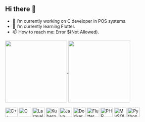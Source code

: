 ## Hi there 👋

- 🔭 I’m currently working on C developer in POS systems.
- 🌱 I’m currently learning Flutter.
- 📫 How to reach me: Error $(Not Allowed).

<a href="https://github.com/caiofabio/github-readme-stats">
  <img height=200 align="center" src="https://github-readme-stats.vercel.app/api?username=caiofabio&theme=dark" />
</a>
<a href="https://github.com/caiofabio/convoychat">
  <img height=200 align="center" src="https://github-readme-stats.vercel.app/api/top-langs?username=caiofabio&layout=compact&langs_count=8&card_width=320&theme=dark" />
</a>

<div style="display: inline_block"><br>
  <img align="center" alt="C++" height="30" width="40" src="https://cdn.jsdelivr.net/gh/devicons/devicon@latest/icons/cplusplus/cplusplus-original.svg" style="max-width: 100%;">          
  <img align="center" alt="C" height="30" width="40" src="https://cdn.jsdelivr.net/gh/devicons/devicon@latest/icons/c/c-original.svg" style="max-width: 100%;">
  <img align="center" alt="Laravel" height="30" width="40" src="https://cdn.jsdelivr.net/gh/devicons/devicon@latest/icons/laravel/laravel-original.svg" style="max-width: 100%;">
  <img align="center" alt="Kubernetes" height="30" width="40" src="https://cdn.jsdelivr.net/gh/devicons/devicon@latest/icons/kubernetes/kubernetes-original.svg" style="max-width: 100%;">
  <img align="center" alt="Java" height="30" width="40" src="https://cdn.jsdelivr.net/gh/devicons/devicon@latest/icons/java/java-original.svg" style="max-width: 100%;">
  <img align="center" alt="Docker" height="30" width="40" src="https://cdn.jsdelivr.net/gh/devicons/devicon@latest/icons/docker/docker-original-wordmark.svg" style="max-width: 100%;">  
  <img align="center" alt="Flutter" height="30" width="40" src="https://cdn.jsdelivr.net/gh/devicons/devicon@latest/icons/flutter/flutter-original.svg" style="max-width: 100%;">
  <img align="center" alt="PHP" height="30" width="40" src="https://cdn.jsdelivr.net/gh/devicons/devicon@latest/icons/php/php-original.svg" style="max-width: 100%;">
  <img align="center" alt="MySQL" height="30" width="40" src="https://cdn.jsdelivr.net/gh/devicons/devicon@latest/icons/mysql/mysql-original.svg" style="max-width: 100%;">
  <img align="center" alt="Python" height="30" width="40" src="https://cdn.jsdelivr.net/gh/devicons/devicon@latest/icons/python/python-original.svg" style="max-width: 100%;">          
</div>
<!--
- 🔭 I’m currently working on ...
- 🌱 I’m currently learning ...
- 👯 I’m looking to collaborate on ...
- 🤔 I’m looking for help with ...
- 💬 Ask me about ...
- 📫 How to reach me: caiofabiocf@gmail.com
- ⚡ Fun fact: ...
-->


